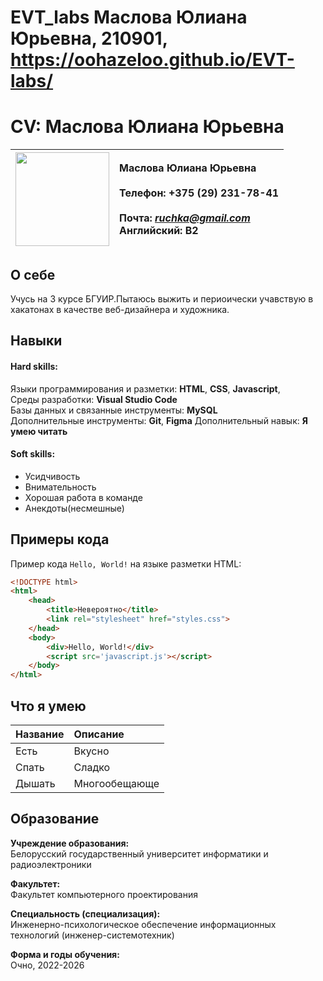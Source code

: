 # EVT_labs Маслова Юлиана Юрьевна, 210901, https://oohazeloo.github.io/EVT-labs/

# CV: Маслова Юлиана Юрьевна

| <img src="kotek.png" width="150"> | Маслова Юлиана Юрьевна  <br><br>Телефон: +375 (29) 231-78-41 <br> <br>Почта: *ruchka@gmail.com* <br>Английский: B2 |
|---|:----|

## О себе

Учусь на 3 курсе БГУИР.Пытаюсь выжить и периоически учавствую в хакатонах в качестве веб-дизайнера и художника.
## Навыки

#### Hard skills:

Языки программирования и разметки: **HTML**, **CSS**, **Javascript**, <br>
Среды разработки: **Visual Studio Code** <br>
Базы данных и связанные инструменты: **MySQL** <br>
Дополнительные инструменты: **Git**, **Figma**
Дополнительный навык: **Я умею читать**

#### Soft skills:

- Усидчивость
- Внимательность
- Хорошая работа в команде
- Анекдоты(несмешные)

## Примеры кода

Пример кода `Hello, World!` на языке разметки HTML:

```html
<!DOCTYPE html>
<html>
    <head>
        <title>Невероятно</title>
        <link rel="stylesheet" href="styles.css">
    </head>
    <body>
        <div>Hello, World!</div>
        <script src='javascript.js'></script>
    </body>
</html>
```
## Что я умею
| Название | Описание | 
|:---|:---|
| Есть | Вкусно | 
| Спать | Сладко | 
| Дышать | Многообещающе | 

## Образование

**Учреждение образования:** <br>
Белорусский государственный университет информатики и радиоэлектроники

**Факультет:** <br>
Факультет компьютерного проектирования

**Специальность (специализация):** <br>
Инженерно-психологическое обеспечение информационных технологий (инженер-системотехник)

**Форма и годы обучения:** <br>
Очно, 2022-2026








